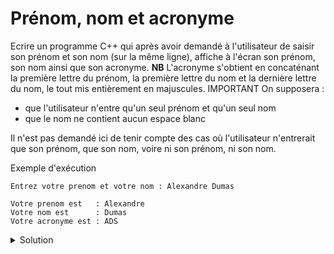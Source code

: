 # Prénom, nom et acronyme
Ecrire un programme C++ qui après avoir demandé à l'utilisateur de saisir son prénom et son nom (sur la même ligne), affiche à l'écran son prénom, son nom ainsi que son acronyme.
**NB**  L'acronyme s'obtient en concaténant la première lettre du prénom, la première lettre du nom et la dernière lettre du nom, le tout mis entièrement en majuscules.
IMPORTANT
On supposera :
- que l'utilisateur n'entre qu'un seul prénom et qu'un seul nom
- que le nom ne contient aucun espace blanc

Il n'est pas demandé ici de tenir compte des cas où l'utilisateur n'entrerait que son prénom, que son nom, voire ni son prénom, ni son nom.

Exemple d'exécution
~~~
Entrez votre prenom et votre nom : Alexandre Dumas

Votre prenom est   : Alexandre
Votre nom est      : Dumas
Votre acronyme est : ADS
~~~

<details>
<summary>Solution</summary>

~~~cpp
#include <iostream>
#include <string>
#include <cctype>
using namespace std;

string toupper_str(string_view input){
    string result(input);
    for (char& c : result) {
        c = toupper(c);
    }
    return result;
}

int main() {

    string prenom, nom;
    cout << "Entrez votre prenom et votre nom : ";
    cin >> prenom >> nom;

    string acronyme{prenom.at(0), nom.at(0), nom.at(nom.length() - 1)};

    acronyme = toupper_str(acronyme);

    cout << endl
         << "Votre prenom est   : " << prenom << endl
         << "Votre nom est      : " << nom << endl
         << "Votre acronyme est : " << acronyme << endl;

    return EXIT_SUCCESS;
}
~~~



</details>